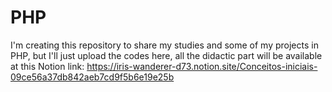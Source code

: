 # PHP
I'm creating this repository to share my studies and some of my projects in PHP, but I'll just upload the codes here, all the didactic part will be available at this Notion link: https://iris-wanderer-d73.notion.site/Conceitos-iniciais-09ce56a37db842aeb7cd9f5b6e19e25b
